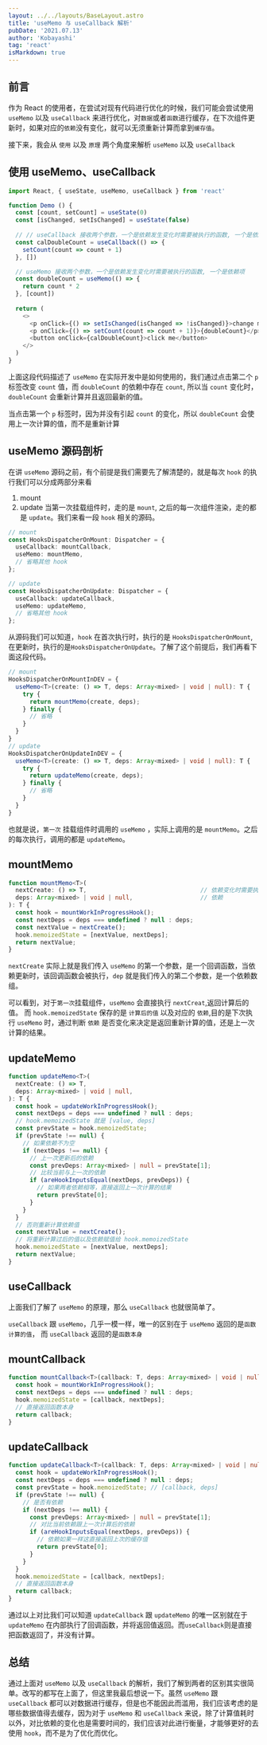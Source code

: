 ```yaml
---
layout: ../../layouts/BaseLayout.astro
title: 'useMemo 与 useCallback 解析'
pubDate: '2021.07.13'
author: 'Kobayashi'
tag: 'react'
isMarkdown: true
---
```


## 前言
作为 React 的使用者，在尝试对现有代码进行优化的时候，我们可能会尝试使用 `useMemo` 以及 `useCallback` 来进行优化，对`数据`或者`函数`进行缓存，在下次组件更新时，如果对应的`依赖`没有变化，就可以无须重新计算而拿到`缓存值`。

接下来，我会从 `使用` 以及 `原理` 两个角度来解析 `useMemo` 以及 `useCallback`

## 使用 useMemo、useCallback
```typescript
import React, { useState, useMemo, useCallback } from 'react'

function Demo () {
  const [count, setCount] = useState(0)
  const [isChanged, setIsChanged] = useState(false)
  
  // // useCallback 接收两个参数，一个是依赖发生变化时需要被执行的函数, 一个是依赖项
  const calDoubleCount = useCallback(() => {
    setCount(count => count + 1)
  }, [])

  // useMemo 接收两个参数，一个是依赖发生变化时需要被执行的函数, 一个是依赖项
  const doubleCount = useMemo(() => {
    return count * 2
  }, [count])
  
  return (
    <>
      <p onClick={() => setIsChanged(isChanged => !isChanged)}>change me</p>
      <p onClick={() => setCount(count => count + 1)}>{doubleCount}</p>
      <button onClick={calDoubleCount}>click me</button>
    </>
  )
}
```
上面这段代码描述了 `useMemo` 在实际开发中是如何使用的，我们通过点击第二个 `p` 标签改变 `count` 值，而 `doubleCount` 的依赖中存在 `count`, 所以当 `count` 变化时， `doubleCount` 会重新计算并且返回最新的值。

当点击第一个 `p` 标签时，因为并没有引起 `count` 的变化，所以 `doubleCount` 会使用上一次计算的值，而不是重新计算

## useMemo 源码剖析
在讲 `useMemo` 源码之前，有个前提是我们需要先了解清楚的，就是每次 `hook` 的执行我们可以分成两部分来看

1. mount
2. update
当第一次挂载组件时，走的是 `mount`, 之后的每一次组件渲染，走的都是 `update`。我们来看一段 `hook` 相关的源码。
```typescript
// mount
const HooksDispatcherOnMount: Dispatcher = {
  useCallback: mountCallback,
  useMemo: mountMemo,
  // 省略其他 hook
};

// update
const HooksDispatcherOnUpdate: Dispatcher = {
  useCallback: updateCallback,
  useMemo: updateMemo,
  // 省略其他 hook
};
```
从源码我们可以知道，`hook` 在首次执行时，执行的是 `HooksDispatcherOnMount`,在更新时，执行的是`HooksDispatcherOnUpdate`。了解了这个前提后，我们再看下面这段代码。
```typescript
// mount
HooksDispatcherOnMountInDEV = {
  useMemo<T>(create: () => T, deps: Array<mixed> | void | null): T {
    try {
      return mountMemo(create, deps);
    } finally {
      // 省略
    }
  }
}
// update
HooksDispatcherOnUpdateInDEV = {
  useMemo<T>(create: () => T, deps: Array<mixed> | void | null): T {
    try {
      return updateMemo(create, deps);
    } finally {
      // 省略
    }
  }
}
```
也就是说，`第一次` 挂载组件时调用的 `useMemo` ，实际上调用的是 `mountMemo`。之后的每次执行，调用的都是 `updateMemo`。
## mountMemo
```typescript
function mountMemo<T>(
  nextCreate: () => T,                                // 依赖变化时需要执行的函数
  deps: Array<mixed> | void | null,                   // 依赖
): T {
  const hook = mountWorkInProgressHook();
  const nextDeps = deps === undefined ? null : deps;
  const nextValue = nextCreate();
  hook.memoizedState = [nextValue, nextDeps];
  return nextValue;
}
```
`nextCreate` 实际上就是我们传入 `useMemo` 的第一个参数，是一个回调函数，当依赖更新时，该回调函数会被执行，`dep` 就是我们传入的第二个参数，是一个依赖数组。

可以看到，对于`第一次`挂载组件，`useMemo` 会直接执行 `nextCreat`,返回计算后的值。
而 `hook.memoizedState` 保存的是 `计算后的值` 以及对应的 `依赖`,目的是下次执行 `useMemo` 时，通过判断 `依赖` 是否变化来决定是返回重新计算的值，还是上一次计算的结果。
## updateMemo
```typescript
function updateMemo<T>(
  nextCreate: () => T,
  deps: Array<mixed> | void | null,
): T {
  const hook = updateWorkInProgressHook();
  const nextDeps = deps === undefined ? null : deps;
  // hook.memoizedState 就是 [value, deps]
  const prevState = hook.memoizedState;
  if (prevState !== null) {
    // 如果依赖不为空
    if (nextDeps !== null) {
      // 上一次更新后的依赖
      const prevDeps: Array<mixed> | null = prevState[1];
      // 比较当前与上一次的依赖
      if (areHookInputsEqual(nextDeps, prevDeps)) {
        // 如果两者依赖相等，直接返回上一次计算的结果
        return prevState[0];
      }
    }
  }
  // 否则重新计算依赖值
  const nextValue = nextCreate();
  // 将重新计算过后的值以及依赖赋值给 hook.memoizedState
  hook.memoizedState = [nextValue, nextDeps];
  return nextValue;
}
```
## useCallback
上面我们了解了 `useMemo` 的原理，那么 `useCallback` 也就很简单了。

`useCallback` 跟 `useMemo`，几乎一模一样，唯一的区别在于 `useMemo` 返回的是`函数计算的值`， 而 `useCallback` 返回的是`函数本身`

## mountCallback
```typescript
function mountCallback<T>(callback: T, deps: Array<mixed> | void | null): T {
  const hook = mountWorkInProgressHook();
  const nextDeps = deps === undefined ? null : deps;
  hook.memoizedState = [callback, nextDeps];
  // 直接返回函数本身
  return callback;
}
```
## updateCallback
```typescript
function updateCallback<T>(callback: T, deps: Array<mixed> | void | null): T {
  const hook = updateWorkInProgressHook();
  const nextDeps = deps === undefined ? null : deps;
  const prevState = hook.memoizedState; // [callback, deps]
  if (prevState !== null) {
    // 是否有依赖
    if (nextDeps !== null) {
      const prevDeps: Array<mixed> | null = prevState[1];
      // 对比当前依赖跟上一次计算后的依赖
      if (areHookInputsEqual(nextDeps, prevDeps)) {
        // 依赖如果一样这直接返回上次的缓存值
        return prevState[0];
      }
    }
  }
  hook.memoizedState = [callback, nextDeps];
  // 直接返回函数本身
  return callback;
}
```
通过以上对比我们可以知道 `updateCallback` 跟 `updateMemo` 的唯一区别就在于 `updateMemo` 在内部执行了回调函数，并将返回值返回。而`useCallback`则是直接把函数返回了，并没有计算。

## 总结
通过上面对 `useMemo` 以及 `useCallback` 的解析，我们了解到两者的区别其实很简单。改写的都写在上面了，但这里我最后想说一下。虽然 `useMemo` 跟 `useCallback` 都可以对数据进行缓存，但是也不能因此而滥用，我们应该考虑的是哪些数据值得去缓存，因为对于 `useMemo` 和 `useCallback` 来说，除了计算值耗时以外，对比依赖的变化也是需要时间的，我们应该对此进行衡量，才能够更好的去使用 `hook`，而不是为了优化而优化。
